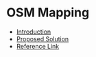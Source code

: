 # OSM Mapping

- [Introduction](./OSM-Mapping/introduction/index.md)
- [Proposed Solution](./OSM-Mapping/proposed-solution/index.md)
- [Reference Link](./OSM-Mapping/references/index.md)
